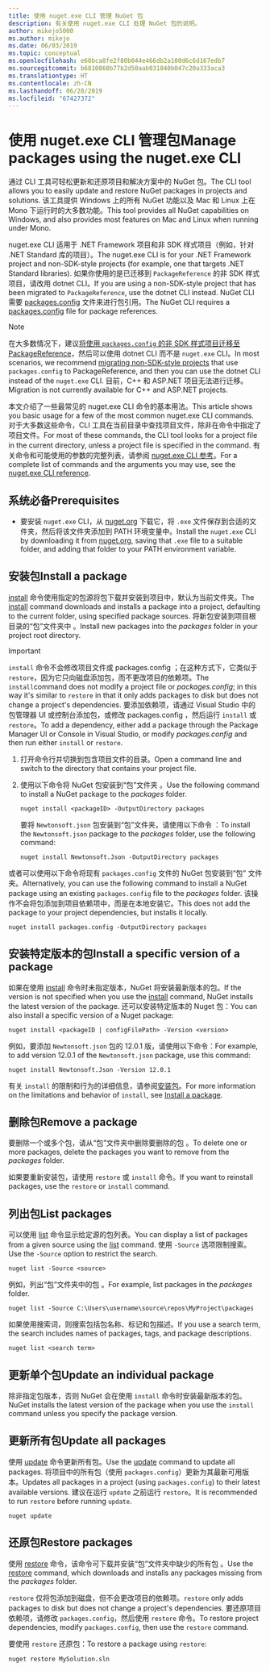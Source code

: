 ```yaml
---
title: 使用 nuget.exe CLI 管理 NuGet 包
description: 有关使用 nuget.exe CLI 处理 NuGet 包的说明。
author: mikejo5000
ms.author: mikejo
ms.date: 06/03/2019
ms.topic: conceptual
ms.openlocfilehash: e60bca8fe2f80b044e466db2a100d6c6d167edb7
ms.sourcegitcommit: b6810860b77b2d50aab031040b047c20a333aca3
ms.translationtype: HT
ms.contentlocale: zh-CN
ms.lasthandoff: 06/28/2019
ms.locfileid: "67427372"
---
```

# <a name="manage-packages-using-the-nugetexe-cli"></a><span data-ttu-id="a3674-103">使用 nuget.exe CLI 管理包</span><span class="sxs-lookup"><span data-stu-id="a3674-103">Manage packages using the nuget.exe CLI</span></span>

<span data-ttu-id="a3674-104">通过 CLI 工具可轻松更新和还原项目和解决方案中的 NuGet 包。</span><span class="sxs-lookup"><span data-stu-id="a3674-104">The CLI tool allows you to easily update and restore NuGet packages in projects and solutions.</span></span> <span data-ttu-id="a3674-105">该工具提供 Windows 上的所有 NuGet 功能以及 Mac 和 Linux 上在 Mono 下运行时的大多数功能。</span><span class="sxs-lookup"><span data-stu-id="a3674-105">This tool provides all NuGet capabilities on Windows, and also provides most features on Mac and Linux when running under Mono.</span></span>

<span data-ttu-id="a3674-106">nuget.exe CLI 适用于 .NET Framework 项目和非 SDK 样式项目（例如，针对 .NET Standard 库的项目）。</span><span class="sxs-lookup"><span data-stu-id="a3674-106">The nuget.exe CLI is for your .NET Framework project and non-SDK-style projects (for example, one that targets .NET Standard libraries).</span></span> <span data-ttu-id="a3674-107">如果你使用的是已迁移到 `PackageReference` 的非 SDK 样式项目，请改用 dotnet CLI。</span><span class="sxs-lookup"><span data-stu-id="a3674-107">If you are using a non-SDK-style project that has been migrated to `PackageReference`, use the dotnet CLI instead.</span></span> <span data-ttu-id="a3674-108">NuGet CLI 需要 [packages.config](../reference/packages-config.md) 文件来进行包引用。</span><span class="sxs-lookup"><span data-stu-id="a3674-108">The NuGet CLI requires a [packages.config](../reference/packages-config.md) file for package references.</span></span>

> [!NOTE]
> <span data-ttu-id="a3674-109">在大多数情况下，建议[将使用 `packages.config` 的非 SDK 样式项目迁移至 PackageReference](../reference/migrate-packages-config-to-package-reference.md)，然后可以使用 dotnet CLI 而不是 `nuget.exe` CLI。</span><span class="sxs-lookup"><span data-stu-id="a3674-109">In most scenarios, we recommend [migrating non-SDK-style projects](../reference/migrate-packages-config-to-package-reference.md) that use `packages.config` to PackageReference, and then you can use the dotnet CLI instead of the `nuget.exe` CLI.</span></span> <span data-ttu-id="a3674-110">目前，C++ 和 ASP.NET 项目无法进行迁移。</span><span class="sxs-lookup"><span data-stu-id="a3674-110">Migration is not currently available for C++ and ASP.NET projects.</span></span>

<span data-ttu-id="a3674-111">本文介绍了一些最常见的 nuget.exe CLI 命令的基本用法。</span><span class="sxs-lookup"><span data-stu-id="a3674-111">This article shows you basic usage for a few of the most common nuget.exe CLI commands.</span></span> <span data-ttu-id="a3674-112">对于大多数这些命令，CLI 工具在当前目录中查找项目文件，除非在命令中指定了项目文件。</span><span class="sxs-lookup"><span data-stu-id="a3674-112">For most of these commands, the CLI tool looks for a project file in the current directory, unless a project file is specified in the command.</span></span> <span data-ttu-id="a3674-113">有关命令和可能使用的参数的完整列表，请参阅 [nuget.exe CLI 参考](../tools/nuget-exe-cli-reference.md)。</span><span class="sxs-lookup"><span data-stu-id="a3674-113">For a complete list of commands and the arguments you may use, see the [nuget.exe CLI reference](../tools/nuget-exe-cli-reference.md).</span></span>

## <a name="prerequisites"></a><span data-ttu-id="a3674-114">系统必备</span><span class="sxs-lookup"><span data-stu-id="a3674-114">Prerequisites</span></span>

- <span data-ttu-id="a3674-115">要安装 `nuget.exe` CLI，从 [nuget.org](https://dist.nuget.org/win-x86-commandline/latest/nuget.exe) 下载它，将 `.exe` 文件保存到合适的文件夹，然后将该文件夹添加到 PATH 环境变量中。</span><span class="sxs-lookup"><span data-stu-id="a3674-115">Install the `nuget.exe` CLI by downloading it from [nuget.org](https://dist.nuget.org/win-x86-commandline/latest/nuget.exe), saving that `.exe` file to a suitable folder, and adding that folder to your PATH environment variable.</span></span>

## <a name="install-a-package"></a><span data-ttu-id="a3674-116">安装包</span><span class="sxs-lookup"><span data-stu-id="a3674-116">Install a package</span></span>

<span data-ttu-id="a3674-117">[install](../tools/cli-ref-install.md) 命令使用指定的包源将包下载并安装到项目中，默认为当前文件夹。</span><span class="sxs-lookup"><span data-stu-id="a3674-117">The [install](../tools/cli-ref-install.md) command downloads and installs a package into a project, defaulting to the current folder, using specified package sources.</span></span> <span data-ttu-id="a3674-118">将新包安装到项目根目录的“包”文件夹中  。</span><span class="sxs-lookup"><span data-stu-id="a3674-118">Install new packages into the *packages* folder in your project root directory.</span></span>

> [!IMPORTANT]
> <span data-ttu-id="a3674-119">`install` 命令不会修改项目文件或 packages.config  ；在这种方式下，它类似于 `restore`，因为它只向磁盘添加包，而不更改项目的依赖项。</span><span class="sxs-lookup"><span data-stu-id="a3674-119">The `install`command does not modify a project file or *packages.config*; in this way it's similar to `restore` in that it only adds packages to disk but does not change a project's dependencies.</span></span> <span data-ttu-id="a3674-120">要添加依赖项，请通过 Visual Studio 中的包管理器 UI 或控制台添加包，或修改 packages.config  ，然后运行 `install` 或 `restore`。</span><span class="sxs-lookup"><span data-stu-id="a3674-120">To add a dependency, either add a package through the Package Manager UI or Console in Visual Studio, or modify *packages.config* and then run either `install` or `restore`.</span></span>

1. <span data-ttu-id="a3674-121">打开命令行并切换到包含项目文件的目录。</span><span class="sxs-lookup"><span data-stu-id="a3674-121">Open a command line and switch to the directory that contains your project file.</span></span>

2. <span data-ttu-id="a3674-122">使用以下命令将 NuGet 包安装到“包”文件夹  。</span><span class="sxs-lookup"><span data-stu-id="a3674-122">Use the following command to install a NuGet package to the *packages* folder.</span></span>

    ```cli
    nuget install <packageID> -OutputDirectory packages
    ```

    <span data-ttu-id="a3674-123">要将 `Newtonsoft.json` 包安装到“包”文件夹，请使用以下命令  ：</span><span class="sxs-lookup"><span data-stu-id="a3674-123">To install the `Newtonsoft.json` package to the *packages* folder, use the following command:</span></span>

    ```cli
    nuget install Newtonsoft.Json -OutputDirectory packages
    ```

<span data-ttu-id="a3674-124">或者可以使用以下命令将现有 `packages.config` 文件的 NuGet 包安装到“包”  文件夹。</span><span class="sxs-lookup"><span data-stu-id="a3674-124">Alternatively, you can use the following command to install a NuGet package using an existing `packages.config` file to the *packages* folder.</span></span> <span data-ttu-id="a3674-125">该操作不会将包添加到项目依赖项中，而是在本地安装它。</span><span class="sxs-lookup"><span data-stu-id="a3674-125">This does not add the package to your project dependencies, but installs it locally.</span></span>

```cli
nuget install packages.config -OutputDirectory packages
```

## <a name="install-a-specific-version-of-a-package"></a><span data-ttu-id="a3674-126">安装特定版本的包</span><span class="sxs-lookup"><span data-stu-id="a3674-126">Install a specific version of a package</span></span>

<span data-ttu-id="a3674-127">如果在使用 [install](../tools/cli-ref-install.md) 命令时未指定版本，NuGet 将安装最新版本的包。</span><span class="sxs-lookup"><span data-stu-id="a3674-127">If the version is not specified when you use the [install](../tools/cli-ref-install.md) command, NuGet installs the latest version of the package.</span></span> <span data-ttu-id="a3674-128">还可以安装特定版本的 Nuget 包：</span><span class="sxs-lookup"><span data-stu-id="a3674-128">You can also install a specific version of a Nuget package:</span></span>

```cli
nuget install <packageID | configFilePath> -Version <version>
```

<span data-ttu-id="a3674-129">例如，要添加 `Newtonsoft.json` 包的 12.0.1 版，请使用以下命令：</span><span class="sxs-lookup"><span data-stu-id="a3674-129">For example, to add version 12.0.1 of the `Newtonsoft.json` package, use this command:</span></span>

```cli
nuget install Newtonsoft.Json -Version 12.0.1
```

<span data-ttu-id="a3674-130">有关 `install` 的限制和行为的详细信息，请参阅[安装包](#install-a-package)。</span><span class="sxs-lookup"><span data-stu-id="a3674-130">For more information on the limitations and behavior of `install`, see [Install a package](#install-a-package).</span></span>

## <a name="remove-a-package"></a><span data-ttu-id="a3674-131">删除包</span><span class="sxs-lookup"><span data-stu-id="a3674-131">Remove a package</span></span>

<span data-ttu-id="a3674-132">要删除一个或多个包，请从“包”文件夹中删除要删除的包  。</span><span class="sxs-lookup"><span data-stu-id="a3674-132">To delete one or more packages, delete the packages you want to remove from the *packages* folder.</span></span>

<span data-ttu-id="a3674-133">如果要重新安装包，请使用 `restore` 或 `install` 命令。</span><span class="sxs-lookup"><span data-stu-id="a3674-133">If you want to reinstall packages, use the `restore` or `install` command.</span></span>

## <a name="list-packages"></a><span data-ttu-id="a3674-134">列出包</span><span class="sxs-lookup"><span data-stu-id="a3674-134">List packages</span></span>

<span data-ttu-id="a3674-135">可以使用 [list](../tools/cli-ref-list.md) 命令显示给定源的包列表。</span><span class="sxs-lookup"><span data-stu-id="a3674-135">You can display a list of packages from a given source using the [list](../tools/cli-ref-list.md) command.</span></span> <span data-ttu-id="a3674-136">使用 `-Source` 选项限制搜索。</span><span class="sxs-lookup"><span data-stu-id="a3674-136">Use the `-Source` option to restrict the search.</span></span>

```cli
nuget list -Source <source>
```

<span data-ttu-id="a3674-137">例如，列出“包”文件夹中的包  。</span><span class="sxs-lookup"><span data-stu-id="a3674-137">For example, list packages in the *packages* folder.</span></span>

```cli
nuget list -Source C:\Users\username\source\repos\MyProject\packages
```

<span data-ttu-id="a3674-138">如果使用搜索词，则搜索包括包名称、标记和包描述。</span><span class="sxs-lookup"><span data-stu-id="a3674-138">If you use a search term, the search includes names of packages, tags, and package descriptions.</span></span>

```cli
nuget list <search term>
```

## <a name="update-an-individual-package"></a><span data-ttu-id="a3674-139">更新单个包</span><span class="sxs-lookup"><span data-stu-id="a3674-139">Update an individual package</span></span>

<span data-ttu-id="a3674-140">除非指定包版本，否则 NuGet 会在使用 `install` 命令时安装最新版本的包。</span><span class="sxs-lookup"><span data-stu-id="a3674-140">NuGet installs the latest version of the package when you use the `install` command unless you specify the package version.</span></span>

## <a name="update-all-packages"></a><span data-ttu-id="a3674-141">更新所有包</span><span class="sxs-lookup"><span data-stu-id="a3674-141">Update all packages</span></span>

<span data-ttu-id="a3674-142">使用 [update](../tools/cli-ref-update.md) 命令更新所有包。</span><span class="sxs-lookup"><span data-stu-id="a3674-142">Use the [update](../tools/cli-ref-update.md) command to update all packages.</span></span> <span data-ttu-id="a3674-143">将项目中的所有包（使用 `packages.config`）更新为其最新可用版本。</span><span class="sxs-lookup"><span data-stu-id="a3674-143">Updates all packages in a project (using `packages.config`) to their latest available versions.</span></span> <span data-ttu-id="a3674-144">建议在运行 `update` 之前运行 `restore`。</span><span class="sxs-lookup"><span data-stu-id="a3674-144">It is recommended to run `restore` before running `update`.</span></span>

```cli
nuget update
```

## <a name="restore-packages"></a><span data-ttu-id="a3674-145">还原包</span><span class="sxs-lookup"><span data-stu-id="a3674-145">Restore packages</span></span>

<span data-ttu-id="a3674-146">使用 [restore](../tools/cli-ref-restore.md) 命令，该命令可下载并安装“包”文件夹中缺少的所有包  。</span><span class="sxs-lookup"><span data-stu-id="a3674-146">Use the [restore](../tools/cli-ref-restore.md) command, which downloads and installs any packages missing from the *packages* folder.</span></span>

<span data-ttu-id="a3674-147">`restore` 仅将包添加到磁盘，但不会更改项目的依赖项。</span><span class="sxs-lookup"><span data-stu-id="a3674-147">`restore` only adds packages to disk but does not change a project's dependencies.</span></span> <span data-ttu-id="a3674-148">要还原项目依赖项，请修改 `packages.config`，然后使用 `restore` 命令。</span><span class="sxs-lookup"><span data-stu-id="a3674-148">To restore project dependencies, modify `packages.config`, then use the `restore` command.</span></span>

<span data-ttu-id="a3674-149">要使用 `restore` 还原包：</span><span class="sxs-lookup"><span data-stu-id="a3674-149">To restore a package using `restore`:</span></span>

```cli
nuget restore MySolution.sln
```